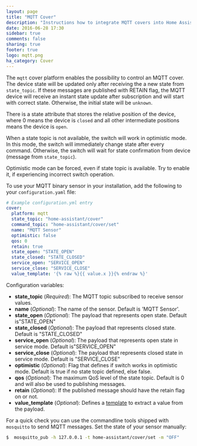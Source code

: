 ```yaml
---
layout: page
title: "MQTT Cover"
description: "Instructions how to integrate MQTT covers into Home Assistant."
date: 2016-06-28 17:30
sidebar: true
comments: false
sharing: true
footer: true
logo: mqtt.png
ha_category: Cover
---
```



The `mqtt` cover platform enables the possibility to control an MQTT
cover. The device state will be updated only after receiving the a new
state from `state_topic`. If these messages are published with RETAIN flag, the
MQTT device will receive an instant state update after subscription and will
start with correct state. Otherwise, the initial state will be `unknown`.

There is a state attribute that stores the relative position of the device,
where 0 means the device is `closed` and all other intermediate positions
means the device is `open`.

When a state topic is not available, the switch will work in optimistic mode.
In this mode, the switch will immediately change state after every command.
Otherwise, the switch will wait for state confirmation from device (message
from `state_topic`).

Optimistic mode can be forced, even if state topic is available. Try to enable
it, if experiencing incorrect switch operation.

To use your MQTT binary sensor in your installation, add the following to your
`configuration.yaml` file:

```yaml
# Example configuration.yml entry
cover:
  platform: mqtt
  state_topic: "home-assistant/cover"
  command_topic: "home-assistant/cover/set"
  name: "MQTT Sensor"
  optimistic: false
  qos: 0
  retain: true
  state_open: "STATE_OPEN"
  state_closed: "STATE_CLOSED"
  service_open: "SERVICE_OPEN"
  service_close: "SERVICE_CLOSE"
  value_template: '{% raw %}{{ value.x }}{% endraw %}'
```

Configuration variables:

- **state_topic** (*Required*): The MQTT topic subscribed to receive sensor values.
- **name** (*Optional*): The name of the sensor. Default is 'MQTT Sensor'. 
- **state_open** (*Optional*): The payload that represents open state. Default is"STATE_OPEN"
- **state_closed** (*Optional*): The payload that represents closed state. Default is "STATE_CLOSED"
- **service_open** (*Optional*):  The payload that represents open state in service mode. Default is"SERVICE_OPEN"
- **service_close** (*Optional*): The payload that represents closed state in service mode. Default is "SERVICE_CLOSE"
- **optimistic** (*Optional*): Flag that defines if switch works in optimistic mode. Default is true if no state topic defined, else false.
- **qos** (*Optional*): The maximum QoS level of the state topic. Default is 0 and will also be used to publishing messages.
- **retain** (*Optional*): If the published message should have the retain flag on or not.
- **value_template** (*Optional*): Defines a [template](/topics/templating/) to extract a value from the payload.

For a quick check you can use the commandline tools shipped with `mosquitto` to send MQTT messages. Set the state of your sensor manually:

```bash
$  mosquitto_pub -h 127.0.0.1 -t home-assistant/cover/set -m "OFF"
```

